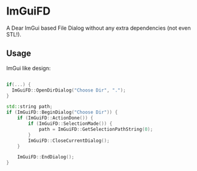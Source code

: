 # ImGuiFD
A Dear ImGui based File Dialog without any extra dependencies (not even STL!).

## Usage
ImGui like design:
```cpp

if(...) {
  ImGuiFD::OpenDirDialog("Choose Dir", ".");
}

std::string path;
if (ImGuiFD::BeginDialog("Choose Dir")) {
    if (ImGuiFD::ActionDone()) {
        if (ImGuiFD::SelectionMade()) {
            path = ImGuiFD::GetSelectionPathString(0);
        }
        ImGuiFD::CloseCurrentDialog();
    }

    ImGuiFD::EndDialog();
}
```

